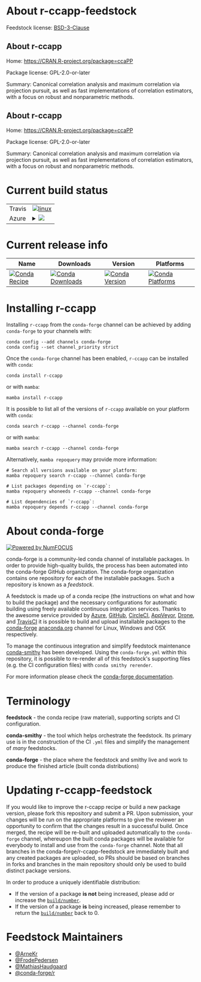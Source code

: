 About r-ccapp-feedstock
=======================

Feedstock license: [BSD-3-Clause](https://github.com/conda-forge/r-ccapp-feedstock/blob/main/LICENSE.txt)


About r-ccapp
-------------

Home: https://CRAN.R-project.org/package=ccaPP

Package license: GPL-2.0-or-later

Summary: Canonical correlation analysis and maximum correlation via projection pursuit, as well as fast implementations of correlation estimators, with a focus on robust and nonparametric methods.

About r-ccapp
-------------

Home: https://CRAN.R-project.org/package=ccaPP

Package license: GPL-2.0-or-later

Summary: Canonical correlation analysis and maximum correlation via projection pursuit, as well as fast implementations of correlation estimators, with a focus on robust and nonparametric methods.

Current build status
====================


<table><tr>
    <td>Travis</td>
    <td>
      <a href="https://app.travis-ci.com/conda-forge/r-ccapp-feedstock">
        <img alt="linux" src="https://img.shields.io/travis/com/conda-forge/r-ccapp-feedstock/main.svg?label=Linux">
      </a>
    </td>
  </tr>
    
  <tr>
    <td>Azure</td>
    <td>
      <details>
        <summary>
          <a href="https://dev.azure.com/conda-forge/feedstock-builds/_build/latest?definitionId=4177&branchName=main">
            <img src="https://dev.azure.com/conda-forge/feedstock-builds/_apis/build/status/r-ccapp-feedstock?branchName=main">
          </a>
        </summary>
        <table>
          <thead><tr><th>Variant</th><th>Status</th></tr></thead>
          <tbody><tr>
              <td>linux_64_r_base4.3</td>
              <td>
                <a href="https://dev.azure.com/conda-forge/feedstock-builds/_build/latest?definitionId=4177&branchName=main">
                  <img src="https://dev.azure.com/conda-forge/feedstock-builds/_apis/build/status/r-ccapp-feedstock?branchName=main&jobName=linux&configuration=linux%20linux_64_r_base4.3" alt="variant">
                </a>
              </td>
            </tr><tr>
              <td>linux_64_r_base4.4</td>
              <td>
                <a href="https://dev.azure.com/conda-forge/feedstock-builds/_build/latest?definitionId=4177&branchName=main">
                  <img src="https://dev.azure.com/conda-forge/feedstock-builds/_apis/build/status/r-ccapp-feedstock?branchName=main&jobName=linux&configuration=linux%20linux_64_r_base4.4" alt="variant">
                </a>
              </td>
            </tr><tr>
              <td>linux_aarch64_r_base4.3</td>
              <td>
                <a href="https://dev.azure.com/conda-forge/feedstock-builds/_build/latest?definitionId=4177&branchName=main">
                  <img src="https://dev.azure.com/conda-forge/feedstock-builds/_apis/build/status/r-ccapp-feedstock?branchName=main&jobName=linux&configuration=linux%20linux_aarch64_r_base4.3" alt="variant">
                </a>
              </td>
            </tr><tr>
              <td>linux_aarch64_r_base4.4</td>
              <td>
                <a href="https://dev.azure.com/conda-forge/feedstock-builds/_build/latest?definitionId=4177&branchName=main">
                  <img src="https://dev.azure.com/conda-forge/feedstock-builds/_apis/build/status/r-ccapp-feedstock?branchName=main&jobName=linux&configuration=linux%20linux_aarch64_r_base4.4" alt="variant">
                </a>
              </td>
            </tr><tr>
              <td>linux_ppc64le_r_base4.3</td>
              <td>
                <a href="https://dev.azure.com/conda-forge/feedstock-builds/_build/latest?definitionId=4177&branchName=main">
                  <img src="https://dev.azure.com/conda-forge/feedstock-builds/_apis/build/status/r-ccapp-feedstock?branchName=main&jobName=linux&configuration=linux%20linux_ppc64le_r_base4.3" alt="variant">
                </a>
              </td>
            </tr><tr>
              <td>linux_ppc64le_r_base4.4</td>
              <td>
                <a href="https://dev.azure.com/conda-forge/feedstock-builds/_build/latest?definitionId=4177&branchName=main">
                  <img src="https://dev.azure.com/conda-forge/feedstock-builds/_apis/build/status/r-ccapp-feedstock?branchName=main&jobName=linux&configuration=linux%20linux_ppc64le_r_base4.4" alt="variant">
                </a>
              </td>
            </tr><tr>
              <td>osx_64_r_base4.3</td>
              <td>
                <a href="https://dev.azure.com/conda-forge/feedstock-builds/_build/latest?definitionId=4177&branchName=main">
                  <img src="https://dev.azure.com/conda-forge/feedstock-builds/_apis/build/status/r-ccapp-feedstock?branchName=main&jobName=osx&configuration=osx%20osx_64_r_base4.3" alt="variant">
                </a>
              </td>
            </tr><tr>
              <td>osx_64_r_base4.4</td>
              <td>
                <a href="https://dev.azure.com/conda-forge/feedstock-builds/_build/latest?definitionId=4177&branchName=main">
                  <img src="https://dev.azure.com/conda-forge/feedstock-builds/_apis/build/status/r-ccapp-feedstock?branchName=main&jobName=osx&configuration=osx%20osx_64_r_base4.4" alt="variant">
                </a>
              </td>
            </tr><tr>
              <td>win_64_r_base4.3</td>
              <td>
                <a href="https://dev.azure.com/conda-forge/feedstock-builds/_build/latest?definitionId=4177&branchName=main">
                  <img src="https://dev.azure.com/conda-forge/feedstock-builds/_apis/build/status/r-ccapp-feedstock?branchName=main&jobName=win&configuration=win%20win_64_r_base4.3" alt="variant">
                </a>
              </td>
            </tr><tr>
              <td>win_64_r_base4.4</td>
              <td>
                <a href="https://dev.azure.com/conda-forge/feedstock-builds/_build/latest?definitionId=4177&branchName=main">
                  <img src="https://dev.azure.com/conda-forge/feedstock-builds/_apis/build/status/r-ccapp-feedstock?branchName=main&jobName=win&configuration=win%20win_64_r_base4.4" alt="variant">
                </a>
              </td>
            </tr>
          </tbody>
        </table>
      </details>
    </td>
  </tr>
</table>

Current release info
====================

| Name | Downloads | Version | Platforms |
| --- | --- | --- | --- |
| [![Conda Recipe](https://img.shields.io/badge/recipe-r--ccapp-green.svg)](https://anaconda.org/conda-forge/r-ccapp) | [![Conda Downloads](https://img.shields.io/conda/dn/conda-forge/r-ccapp.svg)](https://anaconda.org/conda-forge/r-ccapp) | [![Conda Version](https://img.shields.io/conda/vn/conda-forge/r-ccapp.svg)](https://anaconda.org/conda-forge/r-ccapp) | [![Conda Platforms](https://img.shields.io/conda/pn/conda-forge/r-ccapp.svg)](https://anaconda.org/conda-forge/r-ccapp) |

Installing r-ccapp
==================

Installing `r-ccapp` from the `conda-forge` channel can be achieved by adding `conda-forge` to your channels with:

```
conda config --add channels conda-forge
conda config --set channel_priority strict
```

Once the `conda-forge` channel has been enabled, `r-ccapp` can be installed with `conda`:

```
conda install r-ccapp
```

or with `mamba`:

```
mamba install r-ccapp
```

It is possible to list all of the versions of `r-ccapp` available on your platform with `conda`:

```
conda search r-ccapp --channel conda-forge
```

or with `mamba`:

```
mamba search r-ccapp --channel conda-forge
```

Alternatively, `mamba repoquery` may provide more information:

```
# Search all versions available on your platform:
mamba repoquery search r-ccapp --channel conda-forge

# List packages depending on `r-ccapp`:
mamba repoquery whoneeds r-ccapp --channel conda-forge

# List dependencies of `r-ccapp`:
mamba repoquery depends r-ccapp --channel conda-forge
```


About conda-forge
=================

[![Powered by
NumFOCUS](https://img.shields.io/badge/powered%20by-NumFOCUS-orange.svg?style=flat&colorA=E1523D&colorB=007D8A)](https://numfocus.org)

conda-forge is a community-led conda channel of installable packages.
In order to provide high-quality builds, the process has been automated into the
conda-forge GitHub organization. The conda-forge organization contains one repository
for each of the installable packages. Such a repository is known as a *feedstock*.

A feedstock is made up of a conda recipe (the instructions on what and how to build
the package) and the necessary configurations for automatic building using freely
available continuous integration services. Thanks to the awesome service provided by
[Azure](https://azure.microsoft.com/en-us/services/devops/), [GitHub](https://github.com/),
[CircleCI](https://circleci.com/), [AppVeyor](https://www.appveyor.com/),
[Drone](https://cloud.drone.io/welcome), and [TravisCI](https://travis-ci.com/)
it is possible to build and upload installable packages to the
[conda-forge](https://anaconda.org/conda-forge) [anaconda.org](https://anaconda.org/)
channel for Linux, Windows and OSX respectively.

To manage the continuous integration and simplify feedstock maintenance
[conda-smithy](https://github.com/conda-forge/conda-smithy) has been developed.
Using the ``conda-forge.yml`` within this repository, it is possible to re-render all of
this feedstock's supporting files (e.g. the CI configuration files) with ``conda smithy rerender``.

For more information please check the [conda-forge documentation](https://conda-forge.org/docs/).

Terminology
===========

**feedstock** - the conda recipe (raw material), supporting scripts and CI configuration.

**conda-smithy** - the tool which helps orchestrate the feedstock.
                   Its primary use is in the construction of the CI ``.yml`` files
                   and simplify the management of *many* feedstocks.

**conda-forge** - the place where the feedstock and smithy live and work to
                  produce the finished article (built conda distributions)


Updating r-ccapp-feedstock
==========================

If you would like to improve the r-ccapp recipe or build a new
package version, please fork this repository and submit a PR. Upon submission,
your changes will be run on the appropriate platforms to give the reviewer an
opportunity to confirm that the changes result in a successful build. Once
merged, the recipe will be re-built and uploaded automatically to the
`conda-forge` channel, whereupon the built conda packages will be available for
everybody to install and use from the `conda-forge` channel.
Note that all branches in the conda-forge/r-ccapp-feedstock are
immediately built and any created packages are uploaded, so PRs should be based
on branches in forks and branches in the main repository should only be used to
build distinct package versions.

In order to produce a uniquely identifiable distribution:
 * If the version of a package **is not** being increased, please add or increase
   the [``build/number``](https://docs.conda.io/projects/conda-build/en/latest/resources/define-metadata.html#build-number-and-string).
 * If the version of a package **is** being increased, please remember to return
   the [``build/number``](https://docs.conda.io/projects/conda-build/en/latest/resources/define-metadata.html#build-number-and-string)
   back to 0.

Feedstock Maintainers
=====================

* [@ArneKr](https://github.com/ArneKr/)
* [@FrodePedersen](https://github.com/FrodePedersen/)
* [@MathiasHaudgaard](https://github.com/MathiasHaudgaard/)
* [@conda-forge/r](https://github.com/conda-forge/r/)

